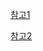 [참고1](https://m.blog.naver.com/PostView.nhn?blogId=won2gonzo&logNo=221247542469&proxyReferer=https%3A%2F%2Fwww.google.co.kr%2F)  

[참고2](http://itstory07.tistory.com/558?category=578189)  
